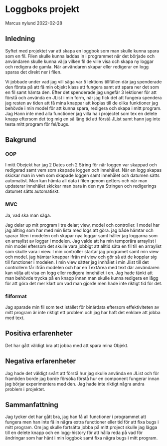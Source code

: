 # Loggboks projekt
Marcus nylund 2022-02-28
## Inledning
Syftet med projektet var att skapa en loggbok som man skulle kunna spara som en fil. Filen skulle kunna laddas in i 
programmet när det började och användaren skulle kunna välja vilken fil de ville visa och skapa ny loggar och redigera 
de gamla. När användaren skapar eller redigerar en logg sparas det direkt ner i filen.

Vi jobbade under vad jag vill säga var 5 lektions tillfällen där jag spenderade den första på att få min objekt klass 
att fungera samt att spara ner det som en fil samt hämta den. Efter det spenderade jag ungefär 3 lektioner för att 
förstå och använda en JList i min form, när jag fick det att fungera spendera jag resten av tiden att få mina knappar 
att koplas till de olika funktioner jag behövde i min model för att kunna spara, redigera och skapa i mitt program. 
Jag Hann inte med alla functioner jag villa ha i projectet som tex en delete knapp eftersom det tog mig en så lång tid 
att förstå JList samt hann jag inte testa mitt program för fel/bugs.
## Bakgrund
### OOP
I mitt Obejekt har jag 2 Dates och 2 String för när loggen var skappad och redigerad samt vem som skapade loggen och 
innehålet.
När en logg skapas skickar man in vem som skapade loggen samt innehålet och datumen sätts automatist. Man kan hämta all
data i filen genom getters och när man updaterar innehålet skickar man bara in den nya Stringen och redigerings datumet 
sätts automatiskt.
### MVC
Ja, vad ska man säga.

Jag delar up mit program i tre delar; view, model och controller. I model har jag allting som har med min lista med 
logs att göra. jag både hämtar och sparar filen i modelen och skapar nya loggar samt håller jag loggarna som en 
arraylist av loggar i modelen. Jag valde att ha min temporära arraylist i min model eftersom det skulle vara jobbigt att 
alltid säta en fil till en arraylist som skulle vara i view. I min controller startar jag programet samt min view och model. 
jag hämtar knappar ifrån mi view och gör så att de kopplar sig till functioner i modelen.
I min view sätter jag innhålet i min Jlist till det controllern får ifrån modelen och har en TextArea med text där användaren 
kan välja att visa en logg eller redigera innehålet i en. Jag hade tänkt att man behövde trycka på en knapp innan man skulle 
kunna redigera en lågg för att göra det mer klart om vad man gjorde men hade inte riktigt tid för det.
### filformat
Jag sparade min fil som text istället för binärdata eftersom effektiviteten av mitt program är inte riktigt ett problem 
och jag har haft det enklare att jobba med text.


## Positiva erfarenheter
Det har gått väldigt bra att jobba med att spara mina Objekt.
## Negativa erfarenheter
Jag hade det väldigt svårt att förstå hur jag skulle använda en JList och för framtiden borde jag borde försöka förstå hur en component fungerar innan jag börjar experimentera med den.
Jag hade inte riktigt några andra problem i projektet.
## Sammanfattning
Jag tycker det har gått bra, jag han få all functioner i programmet att fungera men han inte få in några extra functioner eller tid för att 
fixa bugs i mitt program.
Om jag skulle fortsätta jobba på mitt project skulle jag lägga till en delete knapp och en logg-history för att hålla reda på vad för 
ändringar som har hänt i min loggbok samt fixa några bugs i mitt program.

